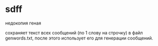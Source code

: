 # sdff
недокопия геная

сохраняет текст всех сообщений (по 1 слову на строчку) в файл genwords.txt, после этого использует его для генерации сообщений.
